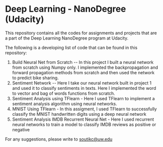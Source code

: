 # Deep Learning - NanoDegree (Udacity)

This repository contains all the codes for assignments and projects that are a part of the Deep Learning NanoDegree program at Udacity.

The following is a developing list of code that can be found in this repository:
1. Build Neural Net from Scratch -- In this project I built a neural network from scratch using Numpy only. I implemented the backpropagation and forward propagation methods from scratch and then used the network to predict bike sharing.
2. Sentiment Network -- Here I take our neural network built in project 1 and used it to classify sentiments in texts. Here I implemented the word to vector and bag of words functions from scratch.
3. Sentiment Analysis using TFlearn - Here I used TFlearn to implement a sentiment analysis algorithm using neural networks.
4. MNIST Using TFlearn - In this assigment, I used TFlearn to successfully classify the MNIST handwritten digits using a deep neural network
5. Sentiment Analysis IMDB Recurrent Neural Net - Here I used recurrent neural networks to train a model to classify IMDB reviews as positive or negative


For any suggestions, please write to soutikc@uw.edu
